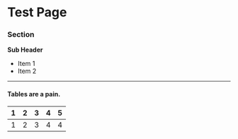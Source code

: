 # Test Page

### Section

**Sub Header**

* Item 1
* Item 2

---

#### Tables are a pain.

| 1 | 2 | 3 | 4 | 5 |
|:-:|:-:|:-:|:-:|:-:|
| 1 | 2 | 3 | 4 | 4 |
